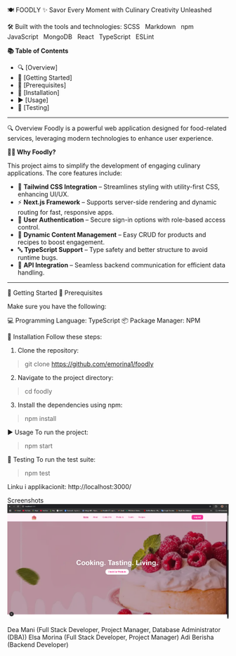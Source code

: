 🍽️ FOODLY
✨ Savor Every Moment with Culinary Creativity Unleashed

🛠️ Built with the tools and technologies:
SCSS   Markdown   npm   JavaScript   MongoDB   React   TypeScript   ESLint

**📚 Table of Contents**

- 🔍 [Overview]
- 🚀 [Getting Started]
- 🧰 [Prerequisites]
- 🔧 [Installation]
- ▶️ [Usage]
- 🧪 [Testing]

-------------------------------------------------------------------------------------------------
🔍 Overview
Foodly is a powerful web application designed for food-related services, leveraging modern technologies to enhance user experience.

**🧑‍🍳 Why Foodly?**

This project aims to simplify the development of engaging culinary applications. The core features include:

- 🎨 **Tailwind CSS Integration** – Streamlines styling with utility-first CSS, enhancing UI/UX.
- ⚡ **Next.js Framework** – Supports server-side rendering and dynamic routing for fast, responsive apps.
- 🔐 **User Authentication** – Secure sign-in options with role-based access control.
- 🍲 **Dynamic Content Management** – Easy CRUD for products and recipes to boost engagement.
- 🔤 **TypeScript Support** – Type safety and better structure to avoid runtime bugs.
- 🔌 **API Integration** – Seamless backend communication for efficient data handling.
------------------------------------------------------------------------------------------------
🚀 Getting Started
🧰 Prerequisites

Make sure you have the following:

💻 Programming Language: TypeScript
📦 Package Manager: NPM

🔧 Installation
Follow these steps:

1. Clone the repository:
  > git clone https://github.com/emorina1/foodly
2. Navigate to the project directory:
  > cd foodly
3. Install the dependencies using npm:
  > npm install

▶️ Usage
To run the project:
>npm start

🧪 Testing
To run the test suite:
>npm test 

Linku i applikacionit:
http://localhost:3000/

Screenshots
![App Screenshot](./screenshots/preview.png)

Dea Mani (Full Stack Developer, Project Manager, Database Administrator (DBA))
Elsa Morina (Full Stack Developer, Project Manager)
Adi Berisha (Backend Developer)

